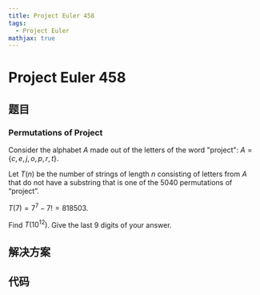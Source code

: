 ```yaml
---
title: Project Euler 458
tags:
  - Project Euler
mathjax: true
---
```

<escape><!-- more --></escape>


# Project Euler 458
## 题目
### Permutations of Project

Consider the alphabet $A$ made out of the letters of the word "project": $A=\{c,e,j,o,p,r,t\}$.

Let $T(n)$ be the number of strings of length $n$ consisting of letters from $A$ that do not have a substring that is one of the $5040$ permutations of “project”.

$T(7)=7^7-7!=818503$.

Find $T(10^{12})$. Give the last $9$ digits of your answer.


## 解决方案


## 代码


